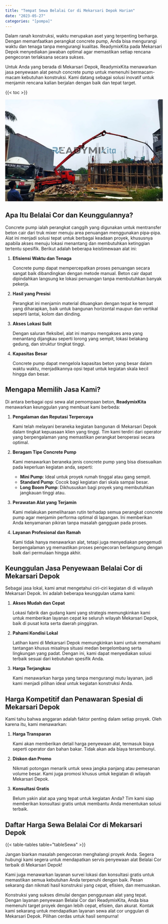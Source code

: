 ```yaml
---
title: "Tempat Sewa Belalai Cor di Mekarsari Depok Harian"
date: "2023-05-27"
categories: "[pompa]"
---
```


Dalam ranah konstruksi, waktu merupakan aset yang terpenting berharga. Dengan memanfaatkan perangkat concrete pump, Anda bisa mengurangi waktu dan tenaga tanpa mengurangi kualitas. ReadymixKita pada Mekarsari Depok menyediakan jawaban optimal agar memastikan setiap rencana pengecoran terlaksana secara sukses.

Untuk Anda yang berada di Mekarsari Depok, ReadymixKita menawarkan jasa penyewaan alat penuh concrete pump untuk memenuhi bermacam-macam kebutuhan konstruksi. Kami datang sebagai solusi inovatif untuk menjamin rencana kalian berjalan dengan baik dan tepat target.

{{< toc >}}

![Tempat Sewa Belalai Cor di Mekarsari Depok Harian](/images/pompa/sewa-pompa-16.jpg)

## Apa Itu Belalai Cor dan Keunggulannya?

Concrete pump ialah perangkat canggih yang digunakan untuk mentransfer beton cair dari truk mixer menuju area penuangan menggunakan pipa-pipa. Alat ini menjadi solusi tepat untuk berbagai keadaan proyek, khususnya apabila akses menuju lokasi menantang dan membutuhkan ketinggian tertentu spesifik. Berikut adalah beberapa keistimewaan alat ini:

1. **Efisiensi Waktu dan Tenaga**

   Concrete pump dapat mempercepatkan proses penuangan secara sangat baik dibandingkan dengan metode manual. Beton cair dapat dipindahkan langsung ke lokasi penuangan tanpa membutuhkan banyak pekerja.

2. **Hasil yang Presisi**

   Perangkat ini menjamin material dituangkan dengan tepat ke tempat yang diharapkan, baik untuk bangunan horizontal maupun dan vertikal seperti lantai, kolom dan dinding.

3. **Akses Lokasi Sulit**

   Dengan saluran fleksibel, alat ini mampu mengakses area yang menantang dijangkau seperti lorong yang sempit, lokasi belakang gedung, dan struktur tingkat tinggi.

4. **Kapasitas Besar**

   Concrete pump dapat mengelola kapasitas beton yang besar dalam waktu waktu, menjadikannya opsi tepat untuk kegiatan skala kecil hingga dan besar.

## Mengapa Memilih Jasa Kami?

Di antara berbagai opsi sewa alat pemompaan beton, **ReadymixKita** menawarkan keunggulan yang membuat kami berbeda:

1. **Pengalaman dan Reputasi Terpercaya**

   Kami telah melayani beraneka kegiatan bangunan di Mekarsari Depok dalam tingkat kepuasaan klien yang tinggi. Tim kami terdiri dari operator yang berpengalaman yang memastikan perangkat beroperasi secara optimal.

2. **Beragam Tipe Concrete Pump**

   Kami menawarkan beraneka jenis concrete pump yang bisa disesuaikan pada keperluan kegiatan anda, seperti:
   - **Mini Pump**: Ideal untuk proyek rumah tinggal atau gang sempit.
   - **Standard Pump**: Cocok bagi kegiatan dari skala sampai besar.
   - **Long Boom Pump**: Dikhususkan bagi proyek yang membutuhkan jangkauan tinggi atau.

3. **Perawatan Alat yang Terjamin**

   Kami melakukan pemeliharaan rutin terhadap semua perangkat concrete pump agar menjamin performa optimal di lapangan. Ini memberikan Anda kenyamanan pikiran tanpa masalah gangguan pada proses.

4. **Layanan Profesional dan Ramah**

   Kami tidak hanya menawarkan alat, tetapi juga menyediakan pengemudi berpengalaman yg memastikan proses pengecoran berlangsung dengan baik dari permulaan hingga akhir.

## Keunggulan Jasa Penyewaan Belalai Cor di Mekarsari Depok

Sebagai jasa lokal, kami amat mengetahui ciri-ciri kegiatan di di wilayah Mekarsari Depok. Ini adalah beberapa keunggulan utama kami:

1. **Akses Mudah dan Cepat**

   Lokasi fabrik dan gudang kami yang strategis memungkinkan kami untuk memberikan layanan cepat ke seluruh wilayah Mekarsari Depok, baik di pusat kota serta daerah pinggiran.

2. **Pahami Kondisi Lokal**

   Latihan kami di Mekarsari Depok memungkinkan kami untuk memahami tantangan khusus misalnya situasi medan bergelombang serta lingkungan yang padat. Dengan ini, kami dapat menyediakan solusi terbaik sesuai dari kebutuhan spesifik Anda.

3. **Harga Terjangkau**

   Kami menawarkan harga yang tanpa mengurangi mutu layanan, jadi kami menjadi pilihan ideal untuk kegiatan konstruksi Anda.

## Harga Kompetitif dan Penawaran Spesial di Mekarsari Depok

Kami tahu bahwa anggaran adalah faktor penting dalam setiap proyek. Oleh karena itu, kami menawarkan:

1. **Harga Transparan**

   Kami akan memberikan detail harga penyewaan alat, termasuk biaya seperti operator dan bahan bakar. Tidak akan ada biaya tersembunyi.

2. **Diskon dan Promo**

   Nikmati potongan menarik untuk sewa jangka panjang atau pemesanan volume besar. Kami juga promosi khusus untuk kegiatan di wilayah Mekarsari Depok.

3. **Konsultasi Gratis**

   Belum yakin alat apa yang tepat untuk kegiatan Anda? Tim kami siap memberikan konsultasi gratis untuk membantu Anda menentukan solusi terbaik.

## Daftar Harga Sewa Belalai Cor di Mekarsari Depok

{{< table-tables table="tableSewa" >}}

Jangan biarkan masalah pengecoran menghalangi proyek Anda. Segera hubungi kami segera untuk mendapatkan servis penyewaan alat Belalai Cor terbaik di Mekarsari Depok!

Kami juga menawarkan layanan survei lokasi dan konsultasi gratis untuk memastikan semua kebutuhan Anda terpenuhi dengan baik. Pesan sekarang dan nikmati hasil konstruksi yang cepat, efisien, dan memuaskan.

Konstruksi yang sukses dimulai dengan penggunaan alat yang tepat. Dengan layanan penyewaan Belalai Cor dari ReadymixKita, Anda bisa memenuhi target proyek dengan lebih cepat, efisien, dan akurat. Kontak kami sekarang untuk mendapatkan layanan sewa alat cor unggulan di Mekarsari Depok. Pilihan cerdas untuk hasil sempurna!